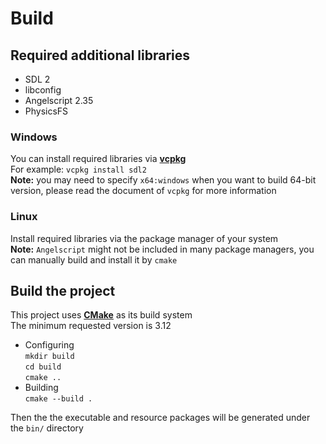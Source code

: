 # Build
## Required additional libraries
- SDL 2
- libconfig
- Angelscript 2.35
- PhysicsFS

### Windows
You can install required libraries via [**vcpkg**](https://github.com/Microsoft/vcpkg)  
For example: `vcpkg install sdl2`  
**Note:** you may need to specify `x64:windows` when you want to build 64-bit version, please read the document of `vcpkg` for more information
### Linux
Install required libraries via the package manager of your system  
**Note:** `Angelscript` might not be included in many package managers, you can manually build and install it by `cmake`


## Build the project
This project uses [**CMake**](https://cmake.org/) as its build system  
The minimum requested version is 3.12  
- Configuring  
  `mkdir build`  
  `cd build`  
  `cmake ..`  
- Building  
  `cmake --build .`

Then the the executable and resource packages will be generated under the `bin/` directory
